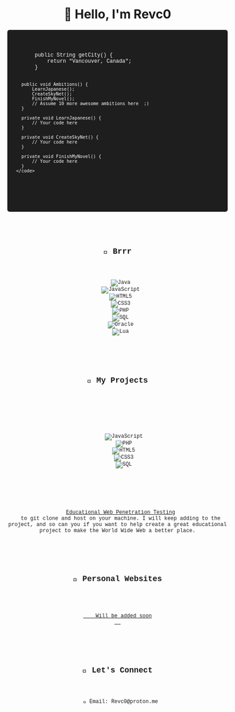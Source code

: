 <!-- Introduction -->
<h1 align="center">👋 Hello, I'm Revc0</h1>

<div style="background-color: #1e1e1e; color: #ffffff; padding: 20px; border-radius: 5px;">
  <pre>
    <code style="font-family: 'Courier New', monospace;">
      public String getCity() {
          return "Vancouver, Canada";
      }

      public void Ambitions() {
          LearnJapanese();
          CreateSkyNet();
          FinishMyNovel();
          // Assume 10 more awesome ambitions here  ;)
      }

      private void LearnJapanese() {
          // Your code here
      }

      private void CreateSkyNet() {
          // Your code here
      }

      private void FinishMyNovel() {
          // Your code here
      }
    </code>
  </pre>
</div>


<!-- Skills -->
<h2 align="center">🚀 Brrr</h2>
<p align="center">
  <img src="https://img.shields.io/badge/Java-F89820?style=for-the-badge&logo=java&logoColor=white" alt="Java">
  <img src="https://img.shields.io/badge/JavaScript-F7DF1E?style=for-the-badge&logo=javascript&logoColor=black" alt="JavaScript">
  <img src="https://img.shields.io/badge/HTML5-E34F26?style=for-the-badge&logo=html5&logoColor=white" alt="HTML5">
  <img src="https://img.shields.io/badge/CSS3-1572B6?style=for-the-badge&logo=css3&logoColor=white" alt="CSS3">
  <img src="https://img.shields.io/badge/PHP-777BB4?style=for-the-badge&logo=php&logoColor=white" alt="PHP">
  <img src="https://img.shields.io/badge/SQL-336791?style=for-the-badge&logo=mysql&logoColor=white" alt="SQL">
  <img src="https://img.shields.io/badge/Oracle-F80000?style=for-the-badge&logo=oracle&logoColor=white" alt="Oracle">
  <img src="https://img.shields.io/badge/Lua-2C2D72?style=for-the-badge&logo=lua&logoColor=white" alt="Lua">
</p>

<!-- My Projects -->
<h2 align="center">📂 My Projects</h2>

<!-- Educational Penetration Testing Website -->
<p align="center">
  <a>
    <img src="https://img.shields.io/badge/JavaScript-F7DF1E?style=for-the-badge&logo=javascript&logoColor=black" alt="JavaScript">
    <img src="https://img.shields.io/badge/PHP-777BB4?style=for-the-badge&logo=php&logoColor=white" alt="PHP">
    <img src="https://img.shields.io/badge/HTML5-E34F26?style=for-the-badge&logo=html5&logoColor=white" alt="HTML5">
    <img src="https://img.shields.io/badge/CSS3-1572B6?style=for-the-badge&logo=css3&logoColor=white" alt="CSS3">
    <img src="https://img.shields.io/badge/SQL-336791?style=for-the-badge&logo=mysql&logoColor=white" alt="SQL">
  </a>
</p>
<br>
<p align="center">
  <a align="center" href="https://github.com/Revc0/Educational-Java-Web-Penetration-Test">Educational Web Penetration Testing</a>
  to git clone and host on your machine. I will keep adding to the project, and so can you if you want to help create a great educational project to make the World Wide Web a better place.
</p>

<!-- Personal Website -->
<h2 align="center">📝 Personal Websites</h2>
<p align="center">
  <a href="https://ToBeAdded.com">
    Will be added soon
  </a>
</p>

<!-- Contact -->
<h2 align="center">💬 Let's Connect</h2>
<p align="center">
  📧 Email: Revc0@proton.me
</p>
